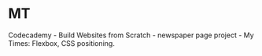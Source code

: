 # MT
Codecademy - Build Websites from Scratch - newspaper page project - My Times: Flexbox, CSS positioning.
